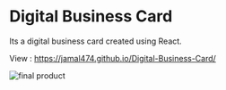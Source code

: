 # Digital Business Card
Its a digital business card created using React.

View : https://jamal474.github.io/Digital-Business-Card/

![final product](https://user-images.githubusercontent.com/77582473/175890502-a57a0ecd-96f0-4034-9ed5-ec93fad09660.PNG)
